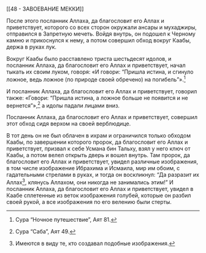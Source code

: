 [[48 - ЗАВОЕВАНИЕ МЕККИ]]

После этого посланник Аллаха, да благословит его Аллах и приветствует, которого со всех сторон окружали ансары и мухаджиры, отправился в Запретную мечеть. Войдя внутрь, он подошел к Черному камню и прикоснулся к нему, а потом совершил обход вокруг Каабы, держа в руках лук.

Вокруг Каабы было расставлено триста шестьдесят идолов, и посланник Аллаха, да благословит его Аллах и приветствует, начал тыкать их своим луком, говоря: «И говори: “Пришла истина, и сгинуло ложное, ведь ложное (по природе своей обречено) на погибель”».[^1]

И посланник Аллаха, да благословит его Аллах и приветствует, говорил также: «Говори: “Пришла истина, а ложное больше не появится и не вернется”»,[^2] а идолы падали лицами вниз.

Посланник Аллаха, да благословит его Аллах и приветствует, совершил этот обход сидя верхом на своей верблюдице.

В тот день он не был облачен в ихрам и ограничился только обходом Каабы, по завершении которого пророк, да благословит его Аллах и приветствует, призвал к себе Усмана бин Тальху, взял у него ключ от Каабы, а потом велел открыть дверь и вошел внутрь. Там пророк, да благословит его Аллах и приветствует, увидел различные изображения, в том числе изображение Ибрахима и Исмаила, мир им обоим, с гадательными стрелами в руках, и тогда он воскликнул: “Да разразит их Аллах[^3], клянусь Аллахом, они никогда не занимались этим!” И посланник Аллаха, да благословит его Аллах и приветствует, увидел в Каабе сплетенные из веток изображения голубей, которые он разбил своей рукой, а все изображения по его велению были стерты.

[^1]: Сура “Ночное путешествие”, Аят 81.

[^2]: Сура “Саба”, Аят 49.

[^3]: Имеются в виду те, кто создавал подобные изображения.


